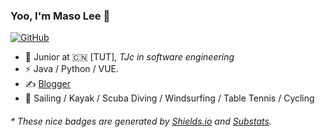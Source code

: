 ### Yoo, I'm Maso Lee 👋

[![GitHub](https://img.shields.io/badge/dynamic/json?logo=github&label=GitHub&labelColor=495867&color=495867&query=%24.data.totalSubs&url=https%3A%2F%2Fapi.spencerwoo.com%2Fsubstats%2F%3Fsource%3Dgithub%26queryKey%3Dhayschan&style=flat-square)](https://github.com/pinkpeachabc)

- 🍻 Junior at 🇨🇳 [TUT], _TJc in software engineering_
- ⚡ Java / Python / VUE.
- ✍️ [Blogger](https://pinkpeachabc.cn)
- 🏃 Sailing / Kayak / Scuba Diving / Windsurfing / Table Tennis / Cycling

<h6>* These nice badges are generated by <a href="https://shields.io/">Shields.io</a> and <a href="https://github.com/spencerwooo/Substats">Substats</a>.</h6>
